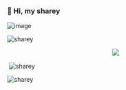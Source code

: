 ### 👋 Hi, my sharey

![image](https://user-images.githubusercontent.com/93944142/196035315-bc0cb14d-b506-49e9-a842-6bcc46f79e7c.png)


<p align="left"> <img src="https://komarev.com/ghpvc/?username=sharey1332&label=Profile%20views&color=0e75b6&style=flat" alt="sharey" /> </p>



<div align="center">
<a href="https://discord.com/users/1032027258157809685" title="Discord Profile"><img src="https://i.hizliresim.com/m7mdbcu.png"></a>
</div>


<p>&nbsp;<img align="center" src="https://github-readme-stats.vercel.app/api?username=sharey1332&show_icons=true&theme=dracula&locale=en" alt="sharey"/></p>

<p><img align="center" src="https://github-readme-streak-stats.herokuapp.com/?user=sharey1332&theme=dracula" alt="sharey" /></p>
